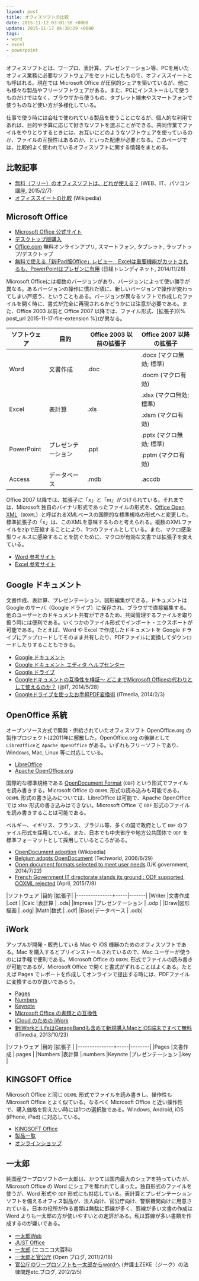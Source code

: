 ```yaml
---
layout: post
title: オフィスソフトの比較
date: 2015-11-12 03:01:50 +0000
update: 2015-11-17 06:38:29 +0000
tags:
- word
- excel
- powerpoint
---
```

オフィスソフトとは、ワープロ、表計算、プレゼンテーション等、PCを用いたオフィス業務に必要なソフトウェアをセットにしたもので、オフィススイートとも呼ばれる。現在では Microsoft Office が圧倒的シェアを築いているが、他にも様々な製品やフリーソフトウェアがある。また、PCにインストールして使うものだけではなく、ブラウザから使うもの、タブレット端末やスマートフォンで使うものなど使い方が多様化している。

仕事で使う時には会社で使われている製品を使うことになるが、個人的な利用であれば、目的や予算に応じて好きなソフトを選ぶことができる。共同作業でファイルをやりとりするときには、お互いにどのようなソフトウェアを使っているのか、ファイルの互換性はあるのか、といった配慮が必要となる。このページでは、比較的よく使われているオフィスソフトに関する情報をまとめる。

## 比較記事

- [無料（フリー）のオフィスソフトは、どれが使える？](http://itwebkatuyou.com/1852) (WEB、IT、パソコン講座, 2015/2/7)
- [オフィススイートの比較](https://ja.wikipedia.org/wiki/%E3%82%AA%E3%83%95%E3%82%A3%E3%82%B9%E3%82%B9%E3%82%A4%E3%83%BC%E3%83%88%E3%81%AE%E6%AF%94%E8%BC%83) (Wikipedia)

## Microsoft Office

- [Microsoft Office 公式サイト](http://www.microsoft.com/ja-jp/office/)
- [デスクトップ版購入](https://products.office.com/ja-jp/buy/compare-microsoft-office-products)
- [Office.com](https://www.office.com/?omkt=ja-JP) 無料オンラインアプリ, スマートフォン, タブレット, ラップトップ/デスクトップ
- [無料で使える「新iPad版Office」レビュー　Excelは重要機能がカットされるも、PowerPointはプレゼンに有用](http://trendy.nikkeibp.co.jp/article/pickup/20141126/1061485/) (日経トレンディネット, 2014/11/28)

Microsoft Officeには複数のバージョンがあり、バージョンによって使い勝手が異なる。あるバージョンの操作に慣れた頃に、新しいバージョンで操作が変わってしまい戸惑う、ということもある。バージョンが異なるソフトで作成したファイルを開く時に、書式が完全に再現されるかどうかには注意が必要である。また、Office 2003 以前と Office 2007 以降では、ファイル形式、[拡張子]({% post_url 2015-11-17-file-extension %})が異なる。

<table>
  <thead>
    <tr>
      <th>ソフトウェア</th>
      <th>目的</th>
      <th>Office 2003 以前の拡張子</th>
      <th>Office 2007 以降の拡張子</th>
    </tr>
  </thead>
  <tbody>
    <tr>
      <td rowspan="2">Word</td>
      <td rowspan="2">文書作成</td>
      <td rowspan="2">.doc</td>
      <td>.docx (マクロ無効; 標準)</td>
    </tr>
    <tr>
      <td>.docm (マクロ有効)</td>
    </tr>
    <tr>
      <td rowspan="2">Excel</td>
      <td rowspan="2">表計算</td>
      <td rowspan="2">.xls</td>
      <td>.xlsx (マクロ無効; 標準)</td>
    </tr>
    <tr>
      <td>.xlsm (マクロ有効)</td>
    </tr>
    <tr>
      <td rowspan="2">PowerPoint</td>
      <td rowspan="2">プレゼンテーション</td>
      <td rowspan="2">.ppt</td>
      <td>.pptx (マクロ無効; 標準)</td>
    </tr>
    <tr>
      <td>.pptm (マクロ有効)</td>
    </tr>
    <tr>
      <td>Access</td>
      <td>データベース</td>
      <td>.mdb</td>
      <td>.accdb</td>
    </tr>
  </tbody>
</table>

Office 2007 以降では、拡張子に「x」と「m」がつけられている。それまでは、Microsoft 独自のバイナリ形式であったファイルの形式を、<a href="https://ja.wikipedia.org/wiki/Office_Open_XML">Office Open XML</a>（```OOXML```）と呼ばれるXMLベースの国際的な標準規格の形式へと変更した。標準拡張子の「x」は、このXMLを意味するものと考えられる。複数のXMLファイルをzipで圧縮することにより、1つのファイルとしている。また、マクロ感染型ウィルスに感染することを防ぐために、マクロが有効な文書では拡張子を変えている。

- [Word 参考サイト](http://sekika.github.io/2015/11/06/word-link/)
- [Excel 参考サイト](http://sekika.github.io/2015/11/10/excel-link/)

## Google ドキュメント

文書作成、表計算、プレゼンテーション、図形編集ができる。ドキュメントは Google のサーバ（Google ドライブ）に保存され、ブラウザで直接編集する。他のユーザーとのドキュメント共有ができるため、共同管理するファイルを取り扱う時には便利である。いくつかのファイル形式でインポート・エクスポートが可能である。たとえば、Word や Excel で作成したドキュメントを Google ドライブにアップロードしてそのまま共有したり、PDFファイルに変換してダウンロードしたりすることもできる。

- [Google ドキュメント](http://www.google.co.jp/intl/ja/docs/about/)
- [Google ドキュメント エディタ ヘルプセンター](https://support.google.com/docs/?hl=ja&p=#topic=2811805)
- [Google ドライブ](https://www.google.com/intl/ja/drive/)
- [Googleドキュメントの互換性を検証～ どこまでMicrosoft Officeの代わりとして使えるのか？](http://www.atmarkit.co.jp/ait/articles/1405/28/news034.html) (@IT, 2014/5/28)
- [Googleドライブを使ったお手軽PDF変換術](http://www.itmedia.co.jp/bizid/articles/1402/03/news039.html) (ITmedia, 2014/2/3)

## OpenOffice 系統

オープンソース方式で開発・供給されていたオフィスソフト OpenOffice.org の製作プロジェクトは2011年に解散した。OpenOffice.org の後継として ```LibreOffice```と ```Apache OpenOffice``` がある。いずれもフリーソフトであり、Windows, Mac, Linux 等に対応している。

- [LibreOffice](http://ja.libreoffice.org/)
- [Apache OpenOffice.org](http://www.openoffice.org/ja/) 

国際的な標準規格である [OpenDocument Format](https://ja.wikipedia.org/wiki/OpenDocument) (```ODF```) という形式でファイルを読み書きする。Microsoft Office の ```OOXML``` 形式の読み込みも可能である。```OOXML``` 形式の書き込みについては、LibreOffice は可能で、Apache OpenOffice では xlsx 形式の書き込みはできない。Microsoft Office で ```ODF``` 形式のファイルを読み書きすることは可能である。

ベルギー、イギリス、フランス、ブラジル等、多くの国で政府として ```ODF``` のファイル形式を採用している。また、日本でも中央省庁や地方公共団体で ```ODF``` を標準フォーマットとして採用しているところがある。

- [OpenDocument adoption](https://en.wikipedia.org/wiki/OpenDocument_adoption) (Wikipedia)
- [Belgium adopts OpenDocument](http://www.techworld.com/news/apps/belgium-adopts-opendocument-6335/) (Techworld, 2006/6/29)
- [Open document formats selected to meet user needs](https://www.gov.uk/government/news/open-document-formats-selected-to-meet-user-needs) (UK government, 2014/7/22)
- [French Government IT directorate stands its ground : ODF supported, OOXML rejected](https://www.april.org/en/french-government-it-directorate-stands-its-ground-odf-supported-ooxml-rejected) (April, 2015/7/9)

|ソフトウェア |目的 |拡張子|
|---------------+-----|-------|
|Writer |文書作成 |.odt |
|Calc |表計算 | .ods|
|Impress |プレゼンテーション | .odp |
|Draw|図形描画 | .odg|
|Math|数式 | .odf|
|Base|データベース | .odb|

## iWork

アップルが開発・販売している Mac や iOS 機器のためのオフィスソフトである。Mac を購入するとプリインストールされているので、Mac ユーザーが使うのには手軽で便利である。Microsoft Office の ```OOXML``` 形式でファイルの読み書きが可能であるが、Microsoft Office で開くと書式がずれることはよくある。たとえば Pages でレポートを作成してオンラインで提出する時には、PDFファイルに変換するのが良いであろう。

- [Pages](http://www.apple.com/jp/mac/pages/)
- [Numbers](http://www.apple.com/jp/mac/numbers/)
- [Keynote](http://www.apple.com/jp/mac/keynote/)
- [Microsoft Office の書類との互換性](http://www.apple.com/jp/mac/pages/compatibility/)
- [iCloud のための iWork](http://www.apple.com/jp/iwork-for-icloud/)
- [新iWorkとiLifeはGarageBandも含めて新規購入MacとiOS端末ですべて無料](http://www.itmedia.co.jp/news/articles/1310/23/news049.html) (ITmedia, 2013/10/23)

|ソフトウェア |目的 |拡張子 |
|---------------+-----|--------|
|Pages |文書作成 |.pages |
|Numbers |表計算 |.numbers
|Keynote |プレゼンテーション |.key |

## KINGSOFT Office

Microsoft Office と同じ ```OOXML``` 形式でファイルを読み書きし、操作性も Microsoft Office とよく似ている。なるべく Microsoft Office と近い操作性で、購入価格を抑えたい時には1つの選択肢である。Windows, Android, iOS (iPhone, iPad) に対応している。

- [KINGSOFT Office](https://www.kingsoft.jp/office/download/)
- [製品一覧](https://www.kingsoft.jp/office/lineup)
- [オンラインショップ](https://pay.kingsoft.jp/shopping/products/list.php?category_id=4)

## 一太郎

純国産ワープロソフトの一太郎は、かつては国内最大のシェアを持っていたが、Microsoft Office の Word にシェアを奪われてしまった。独自形式のファイルを使うが、Word 形式や ```ODF``` 形式にも対応している。表計算とプレゼンテーションソフトを備えるオフィス製品が、法人向け、官公庁向け、警察機関向けに用意されている。日本の役所が作る書類は無駄に罫線が多く、罫線が多い文書の作成は Word よりも一太郎の方が使いやすいとの定評がある。私は罫線が多い書類を作成するのが嫌いである。

- [一太郎Web](http://www.ichitaro.com/)
- [JUST Office](http://www.justsystems.com/jp/products/justoffice/)
- [一太郎](http://dic.nicovideo.jp/a/%E4%B8%80%E5%A4%AA%E9%83%8E) (ニコニコ大百科)
- [一太郎と官公庁](http://openblog.meblog.biz/article/4178623.html) (Open ブログ, 2011/2/18)
- [官公庁のワープロソフトも一太郎からwordへ](http://saiunlaw.blog40.fc2.com/blog-entry-248.html) (弁護士ZEKE（ジーク）の法律問題etc.ブログ, 2012/2/5)

